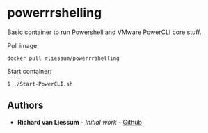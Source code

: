 # powerrrshelling
Basic container to run Powershell and VMware PowerCLI core stuff.

Pull image:
```
docker pull rliessum/powerrrshelling
```
Start container:
```
$ ./Start-PowerCLI.sh
```

## Authors

* **Richard van Liessum** - *Initial work* - [Github](https://github.com/rliessum)
